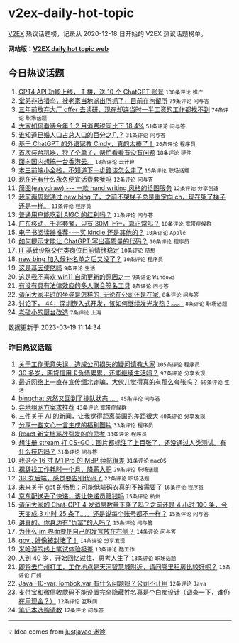 # v2ex-daily-hot-topic

[V2EX](https://www.v2ex.com/) 热议话题榜，记录从 2020-12-18 日开始的 V2EX 热议话题榜单。

**网站版：[V2EX daily hot topic web](https://boojack.github.io/v2ex-daily-hot-topic-web/)**

## 今日热议话题

<!-- TODAY BEGIN -->

1. [GPT4 API 功能上线， T 楼，送 10 个 ChatGPT 账号](https://www.v2ex.com/t/925277) `130条评论` `推广`
1. [堂弟非法猎鸟，被老家当地派出所抓了，目前在拘留所](https://www.v2ex.com/t/925247) `79条评论` `问与答`
1. [三年前放弃大厂 offer 去读研，现在却连当时一半工资的工作都找不到](https://www.v2ex.com/t/925245) `74条评论` `职场话题`
1. [大家如何看待今年 1-2 月消费税同比下 18.4%](https://www.v2ex.com/t/925257) `51条评论` `问与答`
1. [谁知道已婚人口占总人口的百分之几？](https://www.v2ex.com/t/925228) `31条评论` `问与答`
1. [基于 ChatGPT 的外语家教 Cindy，真的太棒了！](https://www.v2ex.com/t/925213) `26条评论` `程序员`
1. [首次装台机器，抄了个单子，帮忙看看有没有问题](https://www.v2ex.com/t/925267) `18条评论` `硬件`
1. [面向国内想搞一台香港云。](https://www.v2ex.com/t/925254) `18条评论` `云计算`
1. [本三前端小全栈，不知道下一步路该怎么走了](https://www.v2ex.com/t/925293) `15条评论` `职场话题`
1. [现在还有什么永久便宜话费套餐吗](https://www.v2ex.com/t/925291) `12条评论` `问与答`
1. [简图(easydraw) --- 一款 hand writing 风格的绘图服务](https://www.v2ex.com/t/925273) `12条评论` `分享创造`
1. [我前两周就通过 new bing 了，之前不架梯子总是重定向 cn，现在架了梯子还是一样。](https://www.v2ex.com/t/925268) `11条评论` `程序员`
1. [普通用户能吃到 AIGC 的红利吗？](https://www.v2ex.com/t/925210) `11条评论` `问与答`
1. [广东移动，千兆套餐，只有 30M 上行，算正常吗？](https://www.v2ex.com/t/925312) `10条评论` `宽带症候群`
1. [电子书阅读器推荐----买 kindle 还是其他的？](https://www.v2ex.com/t/925280) `10条评论` `Apple`
1. [如何提示才能让 ChatGPT 写出高质量的代码？](https://www.v2ex.com/t/925271) `10条评论` `程序员`
1. [IT 基础设施交付类岗位目前情绪稳定](https://www.v2ex.com/t/925250) `10条评论` `随想`
1. [new bing 加入候补名单之后又没了？](https://www.v2ex.com/t/925241) `10条评论` `程序员`
1. [这是基因使然吗](https://www.v2ex.com/t/925284) `9条评论` `生活`
1. [这是我不喜欢 win11 自动更新的原因之一](https://www.v2ex.com/t/925251) `9条评论` `Windows`
1. [有没有具有法律效应的多人联合签名工具](https://www.v2ex.com/t/925307) `8条评论` `问与答`
1. [请问大家平时的坐姿是怎样的, 无论在公司还是在家.](https://www.v2ex.com/t/925260) `8条评论` `问与答`
1. [讨论下， 44，深圳嵌入式开发，该如何继续发光发热？。。。](https://www.v2ex.com/t/925252) `8条评论` `职场话题`
1. [老破小的厨台改造](https://www.v2ex.com/t/925288) `7条评论` `上海`

数据更新于 2023-03-19 11:14:34

<!-- TODAY END -->

### 昨日热议话题

<!-- YESTERDAY BEGIN -->

1. [关于工作无意失误，造成公司损失的疑问请教大家](https://www.v2ex.com/t/925018) `105条评论` `程序员`
1. [30 多岁，网贷信用卡负债累累，还能继续生活吗？](https://www.v2ex.com/t/925061) `97条评论` `分享发现`
1. [最近网络上一直在宣传缅北诈骗，大伙儿觉得真的有那么夸张吗？](https://www.v2ex.com/t/925015) `69条评论` `生活`
1. [bingchat 忽然又回到了排队状态……](https://www.v2ex.com/t/925024) `45条评论` `问与答`
1. [异地组网方案求推荐](https://www.v2ex.com/t/925039) `43条评论` `宽带症候群`
1. [三件关于 AI 的新闻，让我觉得距离美国的差距很大](https://www.v2ex.com/t/925185) `40条评论` `分享发现`
1. [分享一些文心一言生成的福利图片](https://www.v2ex.com/t/925105) `33条评论` `程序员`
1. [React 新文档骂战引发的的思考](https://www.v2ex.com/t/925157) `33条评论` `程序员`
1. [想注册 stream 打 CS-GO：图片都标注了上百张了，还没通过人类测试。有什么技巧吗？](https://www.v2ex.com/t/925037) `31条评论` `问与答`
1. [我这个 16 寸 M1 Pro 的 MBP 续航很差](https://www.v2ex.com/t/925060) `31条评论` `macOS`
1. [裸辞找工作耗时一个月，降薪入职](https://www.v2ex.com/t/925085) `29条评论` `职场话题`
1. [39 岁后端，感觉要告别代码了](https://www.v2ex.com/t/925138) `22条评论` `职场话题`
1. [未来关于 gpt 的畅想：可能低端码农真的不被需要了](https://www.v2ex.com/t/925173) `16条评论` `程序员`
1. [京东配送丢了快递，该让快递员赔钱吗](https://www.v2ex.com/t/925153) `15条评论` `杭州`
1. [请问大家的 Chat-GPT 4 发消息数量下降了吗？之前还是 4 小时 100 条，今天变成 3 小时 25 条了。。。还是说每个账号都不一样？](https://www.v2ex.com/t/925017) `15条评论` `问与答`
1. [讲真的，你身边有"仇富"的人吗？](https://www.v2ex.com/t/925011) `15条评论` `问与答`
1. [为什么 im 界面要把自己的发言放在右侧？](https://www.v2ex.com/t/925156) `14条评论` `问与答`
1. [gov , 好像被封堵了！](https://www.v2ex.com/t/925124) `14条评论` `分享发现`
1. [米哈游的线上笔试体验极差](https://www.v2ex.com/t/925154) `13条评论` `酷工作`
1. [人到 40 岁，开始回忆过往、思考人生了](https://www.v2ex.com/t/925142) `13条评论` `职场话题`
1. [即将去广州打工，工作地点是天河智慧城附近，请问哪里租房比较好呢？](https://www.v2ex.com/t/925030) `13条评论` `广州`
1. [Java -10-var, lombok.var 有什么问题吗？公司不让用](https://www.v2ex.com/t/925179) `12条评论` `Java`
1. [支付宝和微信收款码不能设置完全隐藏姓名真是个白痴设计（调查一下，谁仍在用现金？）](https://www.v2ex.com/t/925139) `12条评论` `互联网`
1. [笔记本选购请教](https://www.v2ex.com/t/925049) `12条评论` `问与答`

<!-- YESTERDAY END -->

---

💡 Idea comes from [justjavac 迷渡](https://github.com/justjavac/)
